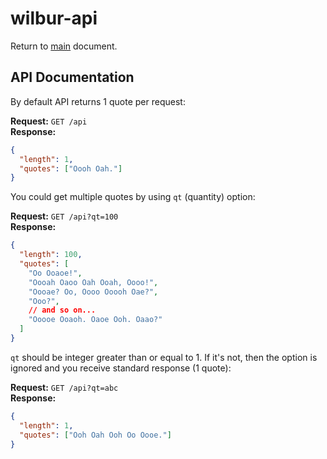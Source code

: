 # wilbur-api

Return to [main](/README.md) document.

## API Documentation

By default API returns 1 quote per request:

**Request:** `GET /api`<br>
**Response:**

```json
{
  "length": 1,
  "quotes": ["Oooh Oah."]
}
```

You could get multiple quotes by using `qt` (quantity) option:

**Request:** `GET /api?qt=100`<br>
**Response:**

```json
{
  "length": 100,
  "quotes": [
    "Oo Ooaoe!",
    "Oooah Oaoo Oah Ooah, Oooo!",
    "Oooae? Oo, Oooo Ooooh Oae?",
    "Ooo?",
    // and so on...
    "Ooooe Ooaoh. Oaoe Ooh. Oaao?"
  ]
}
```

`qt` should be integer greater than or equal to 1. If it's not, then the option is ignored and you receive standard response (1 quote):

**Request:** `GET /api?qt=abc`<br>
**Response:**

```json
{
  "length": 1,
  "quotes": ["Ooh Oah Ooh Oo Oooe."]
}
```
